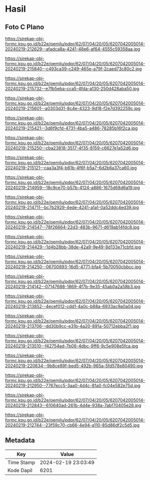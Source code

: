 # Hasil

## Foto C Plano

https://sirekap-obj-formc.kpu.go.id/b22e/pemilu/pdpr/62/07/04/20/05/6207042005014-20240219-212629--afadca8a-4241-48e6-af64-4555c59358aa.jpg

https://sirekap-obj-formc.kpu.go.id/b22e/pemilu/pdpr/62/07/04/20/05/6207042005014-20240219-215840--c493ca39-c249-465e-a79f-2caed73c80c2.jpg

https://sirekap-obj-formc.kpu.go.id/b22e/pemilu/pdpr/62/07/04/20/05/6207042005014-20240219-215732--e7fb5eba-cca5-4fda-a130-250d428aba50.jpg

https://sirekap-obj-formc.kpu.go.id/b22e/pemilu/pdpr/62/07/04/20/05/6207042005014-20240219-215601--a0303d31-8c4e-4323-9d18-f2e7d392259c.jpg

https://sirekap-obj-formc.kpu.go.id/b22e/pemilu/pdpr/62/07/04/20/05/6207042005014-20240219-215421--3d6f9cfd-4731-4ba5-a486-78285b16f2ca.jpg

https://sirekap-obj-formc.kpu.go.id/b22e/pemilu/pdpr/62/07/04/20/05/6207042005014-20240219-215250--cba23818-3517-4f35-8159-c6627e1a52d6.jpg

https://sirekap-obj-formc.kpu.go.id/b22e/pemilu/pdpr/62/07/04/20/05/6207042005014-20240219-215121--caa3a3f4-b61b-4f6f-b5a7-6d2b6a37ca60.jpg

https://sirekap-obj-formc.kpu.go.id/b22e/pemilu/pdpr/62/07/04/20/05/6207042005014-20240219-214959--18c9ce70-b57b-4124-a886-1675d68d6a19.jpg

https://sirekap-obj-formc.kpu.go.id/b22e/pemilu/pdpr/62/07/04/20/05/6207042005014-20240219-214711--bc7b2929-4ede-4241-a1a1-0a52ddc4ed39.jpg

https://sirekap-obj-formc.kpu.go.id/b22e/pemilu/pdpr/62/07/04/20/05/6207042005014-20240219-214547--78f26664-22d3-483b-9671-d619ab14fdc8.jpg

https://sirekap-obj-formc.kpu.go.id/b22e/pemilu/pdpr/62/07/04/20/05/6207042005014-20240219-214429--1d4b28bb-38de-42a9-9e49-8d133e71cbfd.jpg

https://sirekap-obj-formc.kpu.go.id/b22e/pemilu/pdpr/62/07/04/20/05/6207042005014-20240219-214250--06700893-16d5-4771-bfa4-5b70050cbbcc.jpg

https://sirekap-obj-formc.kpu.go.id/b22e/pemilu/pdpr/62/07/04/20/05/6207042005014-20240219-214142--07147688-1869-4f7b-9e35-45ab0a2a58b3.jpg

https://sirekap-obj-formc.kpu.go.id/b22e/pemilu/pdpr/62/07/04/20/05/6207042005014-20240219-213852--4ecef012-cdd1-4a0c-b88a-6933ac9a0a04.jpg

https://sirekap-obj-formc.kpu.go.id/b22e/pemilu/pdpr/62/07/04/20/05/6207042005014-20240219-213706--dd30b9cc-e31b-4a20-891a-50712ebba2f1.jpg

https://sirekap-obj-formc.kpu.go.id/b22e/pemilu/pdpr/62/07/04/20/05/6207042005014-20240219-213510--f42754ad-7b06-4dbc-9ff6-9c5e908e5fca.jpg

https://sirekap-obj-formc.kpu.go.id/b22e/pemilu/pdpr/62/07/04/20/05/6207042005014-20240219-220634--9b8ce89f-bed5-492b-965a-5fd578e80490.jpg

https://sirekap-obj-formc.kpu.go.id/b22e/pemilu/pdpr/62/07/04/20/05/6207042005014-20240219-212950--7767ecc5-3aa0-4d4c-81a0-fc04e582e75d.jpg

https://sirekap-obj-formc.kpu.go.id/b22e/pemilu/pdpr/62/07/04/20/05/6207042005014-20240219-212843--610640ad-261b-4d4e-938a-7abf70405e28.jpg

https://sirekap-obj-formc.kpu.go.id/b22e/pemilu/pdpr/62/07/04/20/05/6207042005014-20240219-212744--23f59c70-cb66-4e94-a110-85d86df2c5d5.jpg


## Metadata

| Key        | Value               |
| ---------- | ------------------- |
| Time Stamp | 2024-02-19 23:03:49 |
| Kode Dapil | 6201                |



